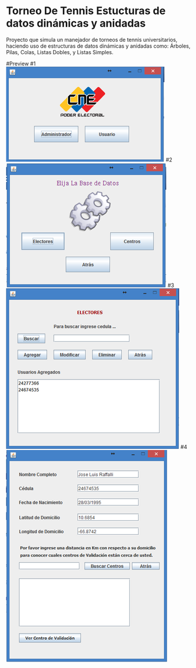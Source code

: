 # Torneo De Tennis Estucturas de datos dinámicas y anidadas
Proyecto que simula un manejador de torneos de tennis universitarios, haciendo uso de estructuras de datos dinámicas y anidadas como: Árboles, Pilas, Colas, Listas Dobles, y Listas Simples.

#Preview
#1 
![alt tag](https://github.com/JotaRaffalli/Torneo-De-Tennis_Estucturas-de-datos-dinamicas-y-anidadas/blob/master/Imagenes%20preview/Screenshot%20(7).png)
#2
![alt tag](https://github.com/JotaRaffalli/Torneo-De-Tennis_Estucturas-de-datos-dinamicas-y-anidadas/blob/master/Imagenes%20preview/Screenshot%20(8).png)
#3 
![alt tag](https://github.com/JotaRaffalli/Torneo-De-Tennis_Estucturas-de-datos-dinamicas-y-anidadas/blob/master/Imagenes%20preview/Screenshot%20(9).png)
#4
![alt tag](https://github.com/JotaRaffalli/Torneo-De-Tennis_Estucturas-de-datos-dinamicas-y-anidadas/blob/master/Imagenes%20preview/Screenshot%20(10).png)



